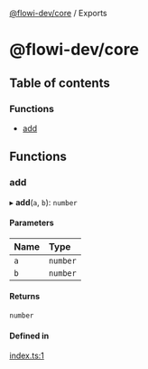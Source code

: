 [@flowi-dev/core](README.md) / Exports

# @flowi-dev/core

## Table of contents

### Functions

- [add](modules.md#add)

## Functions

### add

▸ **add**(`a`, `b`): `number`

#### Parameters

| Name | Type |
| :------ | :------ |
| `a` | `number` |
| `b` | `number` |

#### Returns

`number`

#### Defined in

[index.ts:1](https://github.com/flowi-dev/core/blob/4856d62/src/index.ts#L1)
